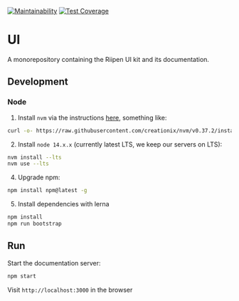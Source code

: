 [![Maintainability](https://api.codeclimate.com/v1/badges/473c04015f0b92b25bcf/maintainability)](https://codeclimate.com/github/riipen/ui/maintainability)
[![Test Coverage](https://api.codeclimate.com/v1/badges/473c04015f0b92b25bcf/test_coverage)](https://codeclimate.com/github/riipen/ui/test_coverage)

# UI

A monorepository containing the Riipen UI kit and its documentation.

## Development

### Node

1. Install `nvm` via the instructions [here](https://github.com/nvm-sh/nvm#installation-and-update), something like:

```bash
curl -o- https://raw.githubusercontent.com/creationix/nvm/v0.37.2/install.sh | bash
```

2. Install `node 14.x.x` (currently latest LTS, we keep our servers on LTS):

```bash
nvm install --lts
nvm use --lts
```

4. Upgrade npm:

```bash
npm install npm@latest -g
```

5. Install dependencies with lerna

```bash
npm install
npm run bootstrap
```

## Run

Start the documentation server:

```bash
npm start
```

Visit `http://localhost:3000` in the browser
